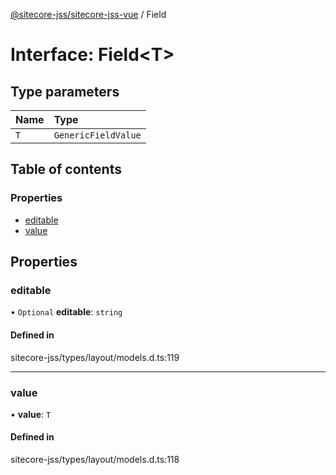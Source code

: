[@sitecore-jss/sitecore-jss-vue](../README.md) / Field

# Interface: Field\<T\>

## Type parameters

| Name | Type |
| :------ | :------ |
| `T` | `GenericFieldValue` |

## Table of contents

### Properties

- [editable](Field.md#editable)
- [value](Field.md#value)

## Properties

### editable

• `Optional` **editable**: `string`

#### Defined in

sitecore-jss/types/layout/models.d.ts:119

___

### value

• **value**: `T`

#### Defined in

sitecore-jss/types/layout/models.d.ts:118
